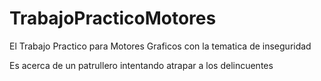 # TrabajoPracticoMotores

El Trabajo Practico para Motores Graficos con la tematica de inseguridad

Es acerca de un patrullero intentando atrapar a los delincuentes